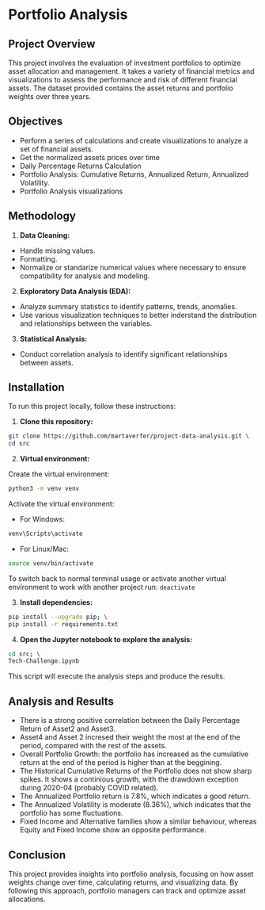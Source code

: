 # Portfolio Analysis

## Project Overview

This project involves the evaluation of investment portfolios to optimize asset allocation and management. It takes a variety of financial metrics and visualizations to assess the performance and risk of different financial assets. The dataset provided contains the asset returns and portfolio weights over three years.

## Objectives 

- Perform a series of calculations and create visualizations to analyze a set of financial assets.
- Get the normalized assets prices over time
- Daily Percentage Returns Calculation
- Portfolio Analysis: Cumulative Returns, Annualized Return, Annualized Volatility.
- Portfolio Analysis visualizations

## Methodology

1. **Data Cleaning:**
- Handle missing values.
- Formatting.
- Normalize or standarize numerical values where necessary to ensure compatibility for analysis and modeling.
2. **Exploratory Data Analysis (EDA):**
- Analyze summary statistics to identify patterns, trends, anomalies.
- Use various visualization techniques to better inderstand the distribution and relationships between the variables.
3. **Statistical Analysis:**
- Conduct correlation analysis to identify significant relationships between assets.

## Installation

To run this project locally, follow these instructions:

1. **Clone this repository:**

```bash
git clone https://github.com/martaverfer/project-data-analysis.git \
cd src
```

2. **Virtual environment:**

Create the virtual environment: 
```bash
python3 -m venv venv
```

Activate the virtual environment:

- For Windows: 
```bash
venv\Scripts\activate
```

- For Linux/Mac: 
```bash
source venv/bin/activate
```

To switch back to normal terminal usage or activate another virtual environment to work with another project run:
```deactivate```

3. **Install dependencies:**

```bash
pip install --upgrade pip; \
pip install -r requirements.txt
```

4. **Open the Jupyter notebook to explore the analysis:**

```bash
cd src; \
Tech-Challenge.ipynb
```

This script will execute the analysis steps and produce the results.

## Analysis and Results

- There is a strong positive correlation between the Daily Percentage Return of Asset2 and Asset3.
- Asset4 and Asset 2 incresed their weight the most at the end of the period, compared with the rest of the assets.
- Overall Portfolio Growth: the portfolio has increased as the cumulative return at the end of the period is higher than at the beggining.
- The Historical Cumulative Returns of the Portfolio does not show sharp spikes. It shows a continious growth, with the drawdown exception during 2020-04 (probably COVID related).
- The Annualized Portfolio return is 7.8%, which indicates a good return.
- The Annualized Volatility is moderate (8.36%), which indicates that the portfolio has some fluctuations.
- Fixed Income and Alternative families show a similar behaviour, whereas Equity and Fixed Income show an opposite performance. 

## Conclusion

This project provides insights into portfolio analysis, focusing on how asset weights change over time, calculating returns, and visualizing data. By following this approach, portfolio managers can track and optimize asset allocations.
